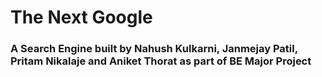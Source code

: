 <h1> The Next Google </h1>
<h3> A Search Engine built by <b>Nahush Kulkarni</b>, <b>Janmejay Patil</b>, <b>Pritam Nikalaje</b> and <b>Aniket Thorat</b> as part of BE Major Project </h3>
